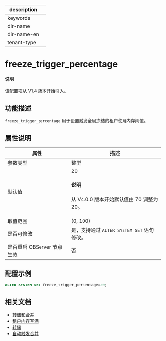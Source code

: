 |description||
|---|---|
|keywords||
|dir-name||
|dir-name-en||
|tenant-type||

# freeze_trigger_percentage

<main id="notice" type='explain'>
  <h4>说明</h4>
  <p>该配置项从 V1.4 版本开始引入。</p>
</main>

## 功能描述

`freeze_trigger_percentage` 用于设置触发全局冻结的租户使用内存阈值。

## 属性说明

|      **属性**    |  **描述** |
|------------------|-----------|
| 参数类型         | 整型        |
| 默认值           | 20  <main id="notice" type='explain'><h4>说明</h4><p>从 V4.0.0 版本开始默认值由 70 调整为 20。</p></main>     |
| 取值范围         | (0, 100) |
| 是否可修改  | 是，支持通过 `ALTER SYSTEM SET` 语句修改。|
| 是否重启 OBServer 节点生效 | 否         |

## 配置示例

```sql
ALTER SYSTEM SET freeze_trigger_percentage=20;
```

## 相关文档

* [转储和合并](../../../../600.manage/1000.troubleshooting/400.storage/100.minor-freeze-and-compaction.md)
* [租户内存写满](../../../../600.manage/1100.emergency-response/300.common-emergency-response/200.problems-caused-by-capacity-changes/400.full-tenant-memory.md)
* [转储](../../../../700.reference/100.oceanbase-database-concepts/900.storage-architecture/300.dump-and-merge/200.dump.md)
* [自动触发合并](../../../../700.reference/200.system-management/500.manage-data-storage/200.merge-management/200.automatic-merge-triggering.md)
